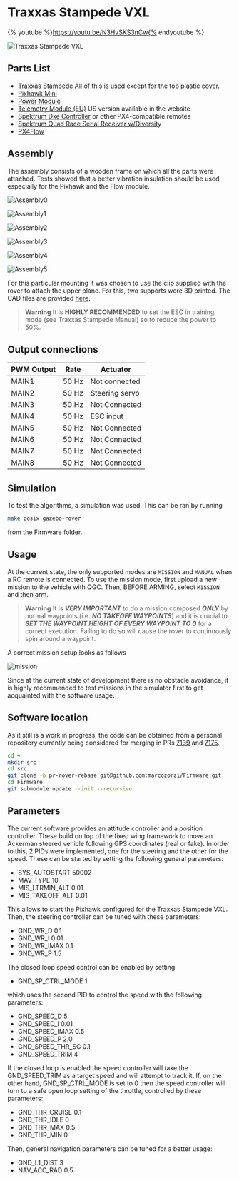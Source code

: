 # Traxxas Stampede VXL

{% youtube %}https://youtu.be/N3HvSKS3nCw{% endyoutube %}

![Traxxas Stampede VXL](../../assets/airframes/experimental/stampede/stampede.jpg)

## Parts List

  * [Traxxas Stampede](https://traxxas.com/products/models/electric/stampede-vxl-tsm) All of this is used except for the top plastic cover.
  * [Pixhawk Mini](https://store.3dr.com/products/3dr-pixhawk)
  * [Power Module](https://store.3dr.com/products/10s-power-module)
  * [Telemetry Module (EU)](https://store.3dr.com/products/433-mhz-telemetry-radio) US version available in the website
  * [Spektrum Dxe Controller](http://www.spektrumrc.com/Products/Default.aspx?ProdId=SPM1000) or other PX4-compatible remotes
  * [Spektrum Quad Race Serial Receiver w/Diversity](http://www.spektrumrc.com/Products/Default.aspx?ProdID=SPM4648)
  * [PX4Flow](https://pixhawk.org/modules/px4flow)


## Assembly

The assembly consists of a wooden frame on which all the parts were attached. Tests showed that a better vibration insulation should be used, especially for the Pixhawk and the Flow module.

![Assembly0](../../assets/airframes/experimental/stampede/stampede_chassis.jpg)

![Assembly1](../../assets/airframes/experimental/stampede/panel_top.png)

![Assembly2](../../assets/airframes/experimental/stampede/panel_bottom.png)

![Assembly3](../../assets/airframes/experimental/stampede/final_assembly.jpg)

![Assembly4](../../assets/airframes/experimental/stampede/final_side.jpg)

![Assembly5](../../assets/airframes/experimental/stampede/mounting_detail.jpg)

For this particular mounting it was chosen to use the clip supplied with the rover to attach the upper plane. For this, two supports were 3D printed. The CAD files are provided [here](../../assets/airframes/experimental/stampede/plane_holders.zip).

> **Warning** It is **HIGHLY RECOMMENDED** to set the ESC in training mode (see Traxxas Stampede Manual) so to reduce the power to 50%.


## Output connections

| PWM Output | Rate | Actuator |
| -- | -- | -- |
| MAIN1 | 50 Hz | Not connected |
| MAIN2 | 50 Hz | Steering servo |
| MAIN3 | 50 Hz | Not Connected |
| MAIN4 | 50 Hz | ESC input |
| MAIN5 | 50 Hz | Not Connected |
| MAIN6 | 50 Hz | Not Connected |
| MAIN7 | 50 Hz | Not Connected |
| MAIN8 | 50 Hz | Not Connected |

## Simulation

To test the algorithms, a simulation was used. This can be ran by running 

 ```sh
 make posix gazebo-rover
 ``` 

 from the Firmware folder. 

## Usage
At the current state, the only supported modes are `MISSION`  and `MANUAL` when a RC remote is connected. To use the mission mode, first upload a new mission to the vehicle with QGC. Then, BEFORE ARMING, select `MISSION` and then arm. 

> **Warning** It is **_VERY IMPORTANT_** to do a mission composed **_ONLY_** by normal waypoints (i.e. **_NO TAKEOFF WAYPOINTS_**) and it is crucial to **_SET THE WAYPOINT HEIGHT OF EVERY WAYPOINT TO 0_** for a correct execution. Failing to do so will cause the rover to continuously spin around a waypoint.


A correct mission setup looks as follows

![mission](../../assets/airframes/experimental/stampede/correct_mission.png)
 
Since at the current state of development there is no obstacle avoidance, it is highly recommended to test missions in the simulator first to get acquainted with the software usage.

## Software location

As it still is a work in progress, the code can be obtained from a personal repository currently being considered for merging in PRs [7139](https://github.com/PX4/Firmware/pull/7139) and [7175](https://github.com/PX4/Firmware/pull/7175). 

```sh
cd ~ 
mkdir src
cd src
git clone -b pr-rover-rebase git@github.com:marcozorzi/Firmware.git
cd Firmware
git submodule update --init --recursive
```

## Parameters

The current software provides an attitude controller and a position controller. These build on top of the fixed wing framework to move an Ackerman steered vehicle following GPS coordinates (real or fake). In order to this, 2 PIDs were implemented, one for the steering and the other for the speed. 
These can be started by setting the following general parameters:
* SYS_AUTOSTART 50002
* MAV_TYPE 10
* MIS_LTRMIN_ALT 0.01
* MIS_TAKEOFF_ALT 0.01

This allows to start the Pixhawk configured for the Traxxas Stampede VXL. Then, the steering controller can be tuned with these parameters:
* GND_WR_D 0.1
* GND_WR_I 0.01
* GND_WR_IMAX 0.1
* GND_WR_P 1.5

The closed loop speed control can be enabled by setting 
* GND_SP_CTRL_MODE 1

which uses the second PID to control the speed with the following parameters:
* GND_SPEED_D 5
* GND_SPEED_I 0.01
* GND_SPEED_IMAX 0.5
* GND_SPEED_P 2.0
* GND_SPEED_THR_SC 0.1
* GND_SPEED_TRIM 4

If the closed loop is enabled the speed controller will take the GND_SPEED_TRIM as a target speed and will attempt to track it. If, on the other hand, GND_SP_CTRL_MODE is set to 0 then the speed controller will turn to a safe open loop setting of the throttle, controlled by these parameters:
* GND_THR_CRUISE 0.1
* GND_THR_IDLE 0
* GND_THR_MAX 0.5
* GND_THR_MIN 0

Then, general navigation parameters can be tuned for a better usage: 
* GND_L1_DIST 3
* NAV_ACC_RAD 0.5

